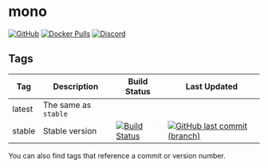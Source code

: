 # mono

[![GitHub](https://img.shields.io/badge/source-github-lightgrey)](https://github.com/hotio/docker-mono)
[![Docker Pulls](https://img.shields.io/docker/pulls/hotio/mono)](https://hub.docker.com/r/hotio/mono)
[![Discord](https://img.shields.io/discord/610068305893523457?color=738ad6&label=discord&logo=discord&logoColor=white)](https://discord.gg/3SnkuKp)

## Tags

| Tag      | Description          | Build Status                                                                                                                                      | Last Updated                                                                                                                                              |
| ---------|----------------------|---------------------------------------------------------------------------------------------------------------------------------------------------|-----------------------------------------------------------------------------------------------------------------------------------------------------------|
| latest   | The same as `stable` |                                                                                                                                                   |                                                                                                                                                           |
| stable   | Stable version       | [![Build Status](https://cloud.drone.io/api/badges/hotio/docker-mono/status.svg?ref=refs/heads/stable)](https://cloud.drone.io/hotio/docker-mono) | [![GitHub last commit (branch)](https://img.shields.io/github/last-commit/hotio/docker-mono/stable)](https://github.com/hotio/docker-mono/commits/stable) |

You can also find tags that reference a commit or version number.
